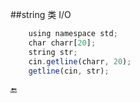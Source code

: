 ##string 类 I/O


```javascript
    using namespace std;
    char charr[20];
    string str;
    cin.getline(charr, 20);
    getline(cin, str);
```

🔚